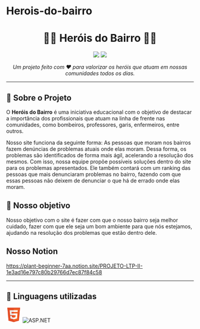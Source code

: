 # Herois-do-bairro
<h1 align="center">👨‍🚒 Heróis do Bairro 👩‍⚕️</h1>

<p align="center">
  <img src="https://img.shields.io/badge/Projeto-Educacional-blue" />
  <img src="https://img.shields.io/badge/Status-Completo-green" />
</p>

<p align="center">
  <em>Um projeto feito com ❤️ para valorizar os heróis que atuam em nossas comunidades todos os dias.</em>
</p>

---

## 🧠 Sobre o Projeto

O **Heróis do Bairro** é uma iniciativa educacional com o objetivo de destacar a importância dos profissionais que atuam na linha de frente nas comunidades, como bombeiros, professores, garis, enfermeiros, entre outros.

Nosso site funciona da seguinte forma: As pessoas que moram nos bairros fazem denúncias de problemas atuais onde elas moram. Dessa forma, os problemas são identificados de forma mais ágil, acelerando a resolução dos mesmos. Com isso, nossa equipe propõe possíveis soluções dentro do site para os problemas apresentados.
Ele também contará com um ranking das pessoas que mais denunciaram problemas no bairro, fazendo com que essas pessoas não deixem de denunciar o que há de errado onde elas moram.

## 🎯 Nosso objetivo

Nosso objetivo com o site é fazer com que o nosso bairro seja melhor cuidado, fazer com que ele seja um bom ambiente para que nós estejamos, ajudando na resolução dos problemas que estão dentro dele.

## Nosso Notion

https://plant-beginner-7aa.notion.site/PROJETO-LTP-II-1e3ad16e797c80b29766d7ec87f84c58

---

## 📁 Linguagens utilizadas
<p align="left">
  <img src="https://raw.githubusercontent.com/devicons/devicon/master/icons/html5/html5-original.svg" alt="HTML5" width="40" height="40"/>
  <img src="https://cdn.jsdelivr.net/gh/devicons/devicon/icons/dot-net/dot-net-original.svg" alt="ASP.NET" width="40" height="40"/>
</p>


